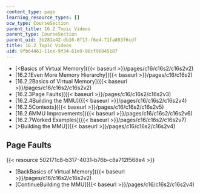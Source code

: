 ```yaml
---
content_type: page
learning_resource_types: []
ocw_type: CourseSection
parent_title: 16.2 Topic Videos
parent_type: CourseSection
parent_uid: 3b281e42-db10-8f1f-f6e4-71fa803f6cdf
title: 16.2 Topic Videos
uid: 9fb64461-11ce-9f34-61e9-80cf96845187
---
```


*   [\<Basics of Virtual Memory]({{< baseurl >}}/pages/c16/c16s2/c16s2v2)
*   [16.2.1Even More Memory Hierarchy]({{< baseurl >}}/pages/c16/c16s2)
*   [16.2.2Basics of Virtual Memory]({{< baseurl >}}/pages/c16/c16s2/c16s2v2)
*   [16.2.3Page Faults]({{< baseurl >}}/pages/c16/c16s2/c16s2v3)
*   [16.2.4Building the MMU]({{< baseurl >}}/pages/c16/c16s2/c16s2v4)
*   [16.2.5Contexts]({{< baseurl >}}/pages/c16/c16s2/c16s2v5)
*   [16.2.6MMU Improvements]({{< baseurl >}}/pages/c16/c16s2/c16s2v6)
*   [16.2.7Worked Examples]({{< baseurl >}}/pages/c16/c16s2/c16s2v7)
*   [\>Building the MMU]({{< baseurl >}}/pages/c16/c16s2/c16s2v4)

Page Faults
-----------

{{< resource 502171c8-b317-4031-b76b-c8a712f568e4 >}}

*   [BackBasics of Virtual Memory]({{< baseurl >}}/pages/c16/c16s2/c16s2v2)
*   [ContinueBuilding the MMU]({{< baseurl >}}/pages/c16/c16s2/c16s2v4)